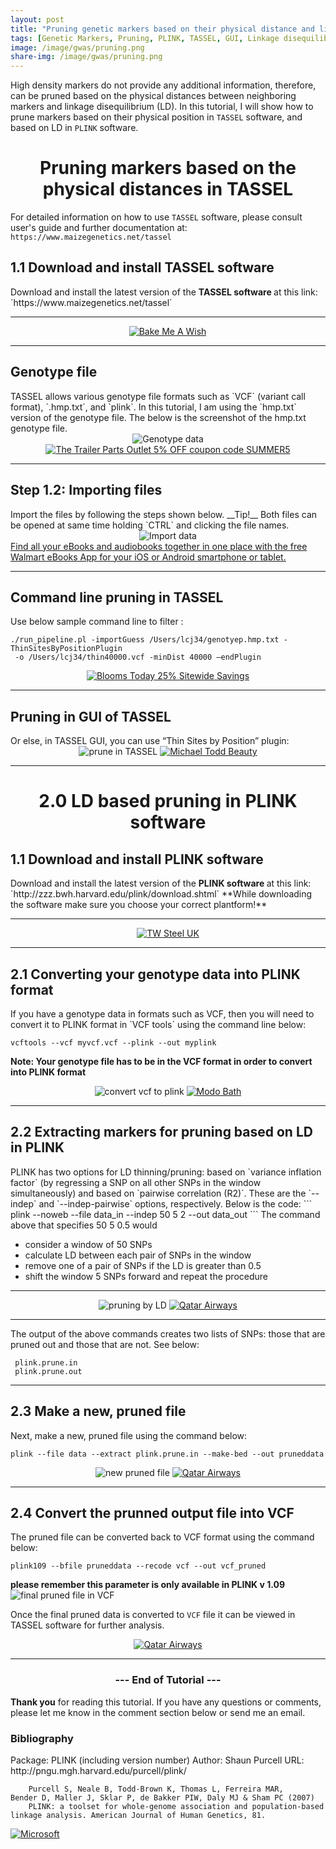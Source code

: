 ```yaml
---
layout: post
title: "Pruning genetic markers based on their physical distance and linkage disequilibrium (LD)"
tags: [Genetic Markers, Pruning, PLINK, TASSEL, GUI, Linkage disequilibrium]
image: /image/gwas/pruning.png
share-img: /image/gwas/pruning.png
---
```


High density markers do not provide any additional information, therefore, can be pruned based on the physical distances between neighboring markers and linkage disequilibrium (LD). In this tutorial, I will show how to prune markers based on their physical position in `TASSEL` software, and based on LD in `PLINK` software. 

<center><h1>Pruning markers based on the physical distances in TASSEL</h1></center>

For detailed information on how to use `TASSEL` software, please consult user's guide and further documentation at: 
`https://www.maizegenetics.net/tassel`

<h2>1.1 Download and install TASSEL software </h2>
Download and install the latest version of the <strong> TASSEL software </strong> at this link:
`https://www.maizegenetics.net/tassel`

<hr>
<center>
<a href="https://click.linksynergy.com/fs-bin/click?id=876kEArXFCo&offerid=320088.10000211&type=4&subid=0" rel="nofollow"><IMG alt="Bake Me  A Wish" border="0" src="https://www.bakemeawish.com/banner/Newsletter/febaff/rainbow_728x90.jpg"></a><IMG border="0" width="1" height="1" src="https://ad.linksynergy.com/fs-bin/show?id=876kEArXFCo&bids=320088.10000211&type=4&subid=0"></center>

<hr>

<h2> Genotype file</h2>
TASSEL allows various genotype file formats such as `VCF` (variant call format), `.hmp.txt`, and `plink`. In this tutorial, I am using the `hmp.txt` version of the genotype file. The below is the screenshot of the hmp.txt genotype file. 

<center><img src="/image/gwas/geno.JPG" alt="Genotype data">
<a href="https://click.linksynergy.com/fs-bin/click?id=iVSc/qZ7CV4&offerid=595115.98&subid=0&type=4" rel="nofollow"><IMG border="0"   alt="The Trailer Parts Outlet 5% OFF coupon code SUMMER5" src="https://ad.linksynergy.com/fs-bin/show?id=iVSc/qZ7CV4&bids=595115.98&subid=0&type=4&gridnum=16"></a></center>
<hr>

<h2> Step 1.2: Importing files </h2>
Import the files by following the steps shown below.
__Tip!__ Both files can be opened at same time holding `CTRL` and clicking the file names. 

<center><img src="/image/gwas/importfiles.gif" alt="Import data"></center>
<a href="https://click.linksynergy.com/fs-bin/click?id=876kEArXFCo&offerid=635768.1456&type=3&subid=0" rel="nofollow">Find all your eBooks and audiobooks together in one place with the free Walmart eBooks App for your iOS or Android smartphone or tablet.</a><img border="0" width="1" alt="" height="1" src="https://ad.linksynergy.com/fs-bin/show?id=876kEArXFCo&bids=635768.1456&type=3&subid=0" >
<hr>

<h2> Command line pruning in TASSEL</h2>
Use below sample command line to filter :

```
./run_pipeline.pl -importGuess /Users/lcj34/genotyep.hmp.txt -ThinSitesByPositionPlugin 
 -o /Users/lcj34/thin40000.vcf -minDist 40000 –endPlugin
```
<center>
<a href="https://click.linksynergy.com/fs-bin/click?id=iVSc/qZ7CV4&offerid=663779.16&subid=0&type=4" rel="nofollow"><IMG border="0"   alt="Blooms Today 25% Sitewide Savings" src="https://ad.linksynergy.com/fs-bin/show?id=iVSc/qZ7CV4&bids=663779.16&subid=0&type=4&gridnum=16"></a></center>
<hr>


<h2>Pruning in GUI of TASSEL </h2>
Or else, in TASSEL GUI, you can use “Thin Sites by Position” plugin:


<center><img src="/image/prune/prunetassel.gif" alt="prune in TASSEL">
<a href="https://click.linksynergy.com/fs-bin/click?id=iVSc/qZ7CV4&offerid=662137.18&subid=0&type=4" rel="nofollow"><IMG border="0"   alt="Michael Todd Beauty" src="https://ad.linksynergy.com/fs-bin/show?id=iVSc/qZ7CV4&bids=662137.18&subid=0&type=4&gridnum=1"></a></center>
<hr>

  
<center><h1> 2.0 LD based pruning in PLINK software </h1></center>

<h2>1.1 Download and install PLINK software </h2>
Download and install the latest version of the <strong> PLINK software </strong> at this link:
`http://zzz.bwh.harvard.edu/plink/download.shtml`
**While downloading the software make sure you choose your correct plantform!**
<hr>
<center>
<a href="https://click.linksynergy.com/fs-bin/click?id=876kEArXFCo&offerid=675514.47&subid=0&type=4" rel="nofollow"><IMG border="0"   alt="TW Steel UK" src="https://ad.linksynergy.com/fs-bin/show?id=876kEArXFCo&bids=675514.47&subid=0&type=4&gridnum=16"></a>
</center>
  
<hr>

<h2> 2.1 Converting your genotype data into PLINK format </h2>
If you have a genotype data in formats such as VCF, then you will need to convert it to PLINK format in `VCF tools` using the command line below:

```
vcftools --vcf myvcf.vcf --plink --out myplink
```
**Note: Your genotype file has to be in the VCF format in order to convert into PLINK format**

<center><img src="/image/prune/vcftoplink.gif" alt="convert vcf to plink">
<a href="https://click.linksynergy.com/fs-bin/click?id=iVSc/qZ7CV4&offerid=624023.18&subid=0&type=4" rel="nofollow"><IMG border="0"   alt="Modo Bath" src="https://ad.linksynergy.com/fs-bin/show?id=iVSc/qZ7CV4&bids=624023.18&subid=0&type=4&gridnum=0"></a>
</center>

<hr>

<h2> 2.2 Extracting markers for pruning based on LD in PLINK </h1>
PLINK has two options for LD thinning/pruning: based on `variance inflation factor` (by regressing a SNP on all other SNPs in the window simultaneously) and based on `pairwise correlation (R2)`.  These are the `--indep` and `--indep-pairwise` options, respectively. 
Below is the code:
```
plink --noweb --file data_in --indep 50 5 2 --out data_out
```
The command above that specifies 50 5 0.5 would 
<ul>
<li> consider a window of 50 SNPs </li>
<li> calculate LD between each pair of SNPs in the window</li>
<li> remove one of a pair of SNPs if the LD is greater than 0.5</li>
<li> shift the window 5 SNPs forward and repeat the procedure</li>
</ul>
<hr>
<center><img src="/image/prune/pruning.gif" alt="pruning by LD">
<a href="https://click.linksynergy.com/fs-bin/click?id=876kEArXFCo&offerid=551783.14&subid=0&type=4" rel="nofollow"><IMG border="0"   alt="Qatar Airways" src="https://ad.linksynergy.com/fs-bin/show?id=876kEArXFCo&bids=551783.14&subid=0&type=4&gridnum=16"></a></center>
<hr>

The output of the above commands creates two lists of SNPs: those that are pruned out and those that are not. See below:
```
 plink.prune.in
 plink.prune.out
```
<hr>
<h2> 2.3 Make a new, pruned file </h1>

Next, make a new, pruned file using the command below:
```
plink --file data --extract plink.prune.in --make-bed --out pruneddata
```
<center><img src="/image/prune/newfileprune.gif" alt="new pruned file">
<a href="https://click.linksynergy.com/fs-bin/click?id=876kEArXFCo&offerid=551783.14&subid=0&type=4" rel="nofollow"><IMG border="0"   alt="Qatar Airways" src="https://ad.linksynergy.com/fs-bin/show?id=876kEArXFCo&bids=551783.14&subid=0&type=4&gridnum=16"></a></center>
<hr>

<h2> 2.4 Convert the prunned output file into VCF </h1>

The pruned file can be converted back to VCF format using the command below:
```
plink109 --bfile pruneddata --recode vcf --out vcf_pruned
```
**please remember this parameter is only available in PLINK v 1.09**
<img src="/image/prune/prunedfinal.gif" alt="final pruned file in VCF">

Once the final pruned data is converted to `VCF` file it can be viewed in TASSEL software for further analysis.
<center><a href="https://click.linksynergy.com/fs-bin/click?id=876kEArXFCo&offerid=551783.14&subid=0&type=4" rel="nofollow"><IMG border="0"   alt="Qatar Airways" src="https://ad.linksynergy.com/fs-bin/show?id=876kEArXFCo&bids=551783.14&subid=0&type=4&gridnum=16"></a></center>
<hr>

<center><h3> --- End of Tutorial --- </h3></center>


__Thank you__ for reading this tutorial. If you have any questions or comments, please let me know in the comment section below or send me an email. 


<h3> Bibliography </h3>
<p>
Package:     PLINK (including version number)
        Author:      Shaun Purcell
        URL:         http://pngu.mgh.harvard.edu/purcell/plink/

        Purcell S, Neale B, Todd-Brown K, Thomas L, Ferreira MAR, 
	Bender D, Maller J, Sklar P, de Bakker PIW, Daly MJ & Sham PC (2007) 
        PLINK: a toolset for whole-genome association and population-based 
	linkage analysis. American Journal of Human Genetics, 81.
</p>

<a href="https://click.linksynergy.com/fs-bin/click?id=876kEArXFCo&offerid=659193.10001503&subid=0&type=4" rel="nofollow"><IMG border="0"   alt="Microsoft" src="https://ad.linksynergy.com/fs-bin/show?id=876kEArXFCo&bids=659193.10001503&subid=0&type=4&gridnum=0"></a>


<!-- Global site tag (gtag.js) - Google Analytics -->
<script async src="https://www.googletagmanager.com/gtag/js?id=UA-123359651-1"></script>
<script>
  window.dataLayer = window.dataLayer || [];
  function gtag(){dataLayer.push(arguments);}
  gtag('js', new Date());
  gtag('config', 'UA-123359651-1');
</script>

<script async src="//pagead2.googlesyndication.com/pagead/js/adsbygoogle.js"></script>
<script>
  (adsbygoogle = window.adsbygoogle || []).push({
    google_ad_client: "ca-pub-5126027065024936",
    enable_page_level_ads: true
  });
</script>

